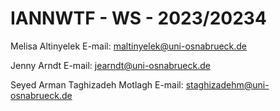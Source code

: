 # IANNWTF - WS - 2023/20234

Melisa Altinyelek
E-mail: maltinyelek@uni-osnabrueck.de

Jenny Arndt
E-mail: jearndt@uni-osnabrueck.de

Seyed Arman Taghizadeh Motlagh
E-mail: staghizadehm@uni-osnabrueck.de
